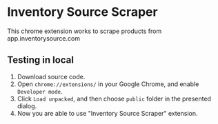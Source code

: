 # Inventory Source Scraper
This chrome extension works to scrape products from app.inventorysource.com

## Testing in local

1. Download source code.  
2. Open `chrome://extensions/` in your Google Chrome, and enable `Developer mode`.
3. Click `Load unpacked`, and then choose `public` folder in the presented dialog.
4. Now you are able to use "Inventory Source Scraper" extension.


